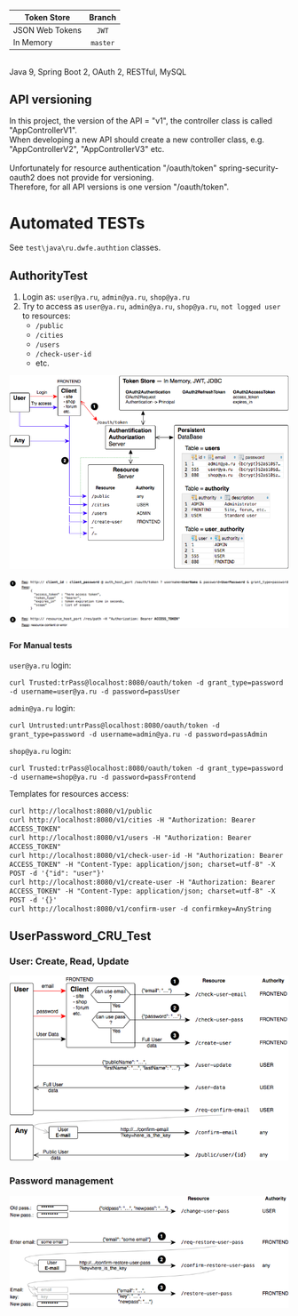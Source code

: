 | Token Store          | Branch        |
|----------------------|:-------------:|
| JSON Web Tokens      | `JWT`         |
| In Memory            | `master`      |
<br>
Java 9, Spring Boot 2, OAuth 2, RESTful, MySQL<br>

## API versioning
In this project, the version of the API = "v1", the controller class is called "AppControllerV1".<br>
When developing a new API should create a new controller class, e.g. "AppControllerV2", "AppControllerV3" etc.<br><br>
Unfortunately for resource authentication "/oauth/token" spring-security-oauth2 does not provide for versioning.<br>
Therefore, for all API versions is one version "/oauth/token".

# Automated TESTs
See `test\java\ru.dwfe.authtion` classes.

## AuthorityTest
1. Login as: `user@ya.ru`, `admin@ya.ru`, `shop@ya.ru`
2. Try to access as `user@ya.ru`, `admin@ya.ru`, `shop@ya.ru`, `not logged user` to resources:
   * `/public`
   * `/cities`
   * `/users`
   * `/check-user-id`
   * etc.

![AuthorityTest_pic](./img/AuthorityTest_pic.png)<br>
<br>
![AuthorityTest_RespReq](./img/AuthorityTest_RespReq.png)

#### For Manual tests
`user@ya.ru` login:
```
curl Trusted:trPass@localhost:8080/oauth/token -d grant_type=password -d username=user@ya.ru -d password=passUser
```

`admin@ya.ru` login:
```
curl Untrusted:untrPass@localhost:8080/oauth/token -d grant_type=password -d username=admin@ya.ru -d password=passAdmin
```

`shop@ya.ru` login:
```
curl Trusted:trPass@localhost:8080/oauth/token -d grant_type=password -d username=shop@ya.ru -d password=passFrontend
```

Templates for resources access:
```
curl http://localhost:8080/v1/public
curl http://localhost:8080/v1/cities -H "Authorization: Bearer ACCESS_TOKEN"
curl http://localhost:8080/v1/users -H "Authorization: Bearer ACCESS_TOKEN"
curl http://localhost:8080/v1/check-user-id -H "Authorization: Bearer ACCESS_TOKEN" -H "Content-Type: application/json; charset=utf-8" -X POST -d '{"id": "user"}'
curl http://localhost:8080/v1/create-user -H "Authorization: Bearer ACCESS_TOKEN" -H "Content-Type: application/json; charset=utf-8" -X POST -d '{}'
curl http://localhost:8080/v1/confirm-user -d confirmkey=AnyString
```

## UserPassword_CRU_Test

### User: Create, Read, Update
![UserPassword_CRU_Test_User](./img/UserPassword_CRU_Test_User.png)<br>

### Password management
![UserPassword_CRU_Test_Password](./img/UserPassword_CRU_Test_Password.png)<br>
